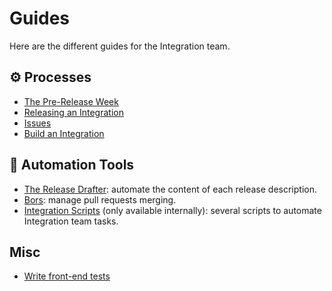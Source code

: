 # Guides

Here are the different guides for the Integration team.

## ⚙️ Processes

- [The Pre-Release Week](./pre-release-week.md)
- [Releasing an Integration](./integration-release.md)
- [Issues](./issues.md)
- [Build an Integration](./build-integration.md)

## 🔧 Automation Tools

- [The Release Drafter](./release-drafter.md): automate the content of each release description.
- [Bors](./bors.md): manage pull requests merging.
- [Integration Scripts](https://github.com/meilisearch/integration-scripts/) (only available internally): several scripts to automate Integration team tasks.

## Misc
- [Write front-end tests](./cypress.md)
